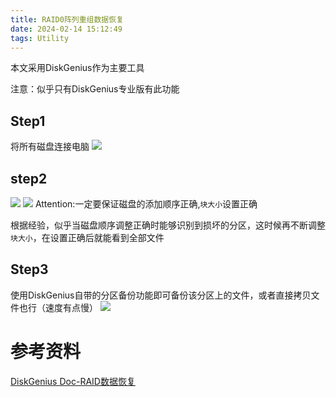```yaml
---
title: RAID0阵列重组数据恢复
date: 2024-02-14 15:12:49
tags: Utility
---
```



本文采用DiskGenius作为主要工具
<!--more-->
注意：似乎只有DiskGenius专业版有此功能

## Step1

将所有磁盘连接电脑
![](1.jpg)

## step2
![](3.jpg)
![](4.jpg)
Attention:一定要保证磁盘的添加顺序正确,`块大小`设置正确

根据经验，似乎当磁盘顺序调整正确时能够识别到损坏的分区，这时候再不断调整`块大小`，在设置正确后就能看到全部文件

## Step3
使用DiskGenius自带的分区备份功能即可备份该分区上的文件，或者直接拷贝文件也行（速度有点慢）
![](2.jpg)


# 参考资料

[DiskGenius Doc-RAID数据恢复](https://www.diskgenius.cn/exp/raid-recovery.php)